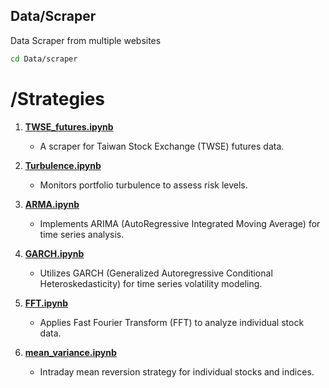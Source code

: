 ## Data/Scraper

Data Scraper from multiple websites

```sh
cd Data/scraper
```

# /Strategies

1. **[TWSE_futures.ipynb](./TWSE_futures.ipynb)**
   - A scraper for Taiwan Stock Exchange (TWSE) futures data.

2. **[Turbulence.ipynb](./Turbulence.ipynb)**
   - Monitors portfolio turbulence to assess risk levels.

3. **[ARMA.ipynb](./ARMA.ipynb)**
   - Implements ARIMA (AutoRegressive Integrated Moving Average) for time series analysis.

4. **[GARCH.ipynb](./GARCH.ipynb)**
   - Utilizes GARCH (Generalized Autoregressive Conditional Heteroskedasticity) for time series volatility modeling.

5. **[FFT.ipynb](./FFT.ipynb)**
   - Applies Fast Fourier Transform (FFT) to analyze individual stock data.

6. **[mean_variance.ipynb](./mean_variance.ipynb)**
   - Intraday mean reversion strategy for individual stocks and indices.
